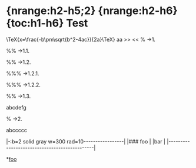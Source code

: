 {nrange:h2-h5;2}
{nrange:h2-h6}
{toc:h1-h6}
Test
===
\TeX{x=\frac{-b\pm\sqrt{b^2-4ac}}{2a}\TeX}
aa >> <<
% ->1.

%% ->1.1.

%% ->1.2.

%%% ->1.2.1.

%%% ->1.2.2.

%% ->1.3.

abcdefg

% ->2. 

abccccc

|-:b=2 solid gray w=300 rad=10-----------------|
|### foo                                       |
|bar                                           |
|----------------------------------------------|

*[foo](#ff0000/5)

